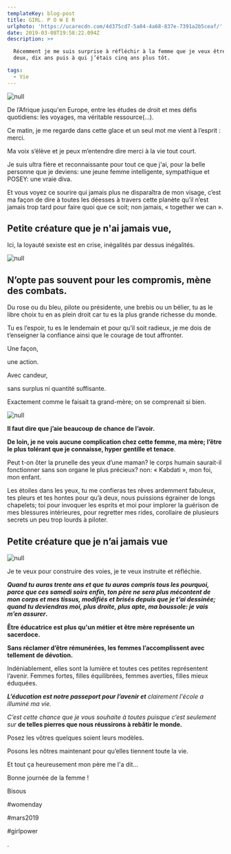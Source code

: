 ```yaml
---
templateKey: blog-post
title: GIRL. P O W E R
urlphoto: 'https://ucarecdn.com/4d375cd7-5a04-4a68-837e-7391a2b5ceaf/'
date: 2019-03-08T19:58:22.094Z
description: >+

  Récemment je me suis surprise à réfléchir à la femme que je veux être dans
  deux, dix ans puis à qui j’étais cinq ans plus tôt. 

tags:
  - Vie
---
```

![null]()

De l’Afrique jusqu'en Europe, entre les études de droit et mes défis quotidiens: les voyages, ma véritable ressource(...).

Ce matin, je me regarde dans cette glace et un seul mot me vient à l’esprit : merci.

Ma voix s’élève et je peux m’entendre dire merci à la vie tout court.

Je suis ultra fière et reconnaissante pour tout ce que j'ai, pour la belle personne que je deviens: une jeune femme intelligente, sympathique et POSEY: une vraie diva.

Et vous voyez ce sourire qui jamais plus ne disparaîtra de mon visage, c’est ma façon de dire à toutes les déesses à travers cette planète qu’il n’est jamais trop tard pour faire quoi que ce soit; non jamais, « together we can ».

## Petite créature que je n'ai jamais vue,

Ici, la loyauté sexiste est en crise,  inégalités par dessus inégalités. 

![null](/img/243189d2-5216-4964-a039-b1e39982c9f4.jpeg)

## N’opte pas souvent pour les compromis, mène des combats.

Du rose ou du bleu, pilote ou présidente, une brebis ou un bélier, tu as le libre choix tu en as plein droit car tu es la plus grande richesse du monde. 

Tu es l’espoir, tu es le lendemain et pour qu’il soit radieux, je me dois de t’enseigner la confiance ainsi que le courage de tout affronter. 

Une façon,

une action. 

Avec candeur, 

sans surplus ni quantité suffisante.

Exactement comme le faisait ta grand-mère; on se comprenait si bien.

![null](/img/design-sans-titre.png)

**Il faut dire que j’aie beaucoup de chance de l’avoir.** 

**De loin, je ne vois aucune complication chez cette femme, ma mère; l’être le plus tolérant que je connaisse, hyper gentille et tenace**.

 Peut t-on ôter la prunelle des yeux d’une maman? le corps humain saurait-il fonctionner sans son organe le plus précieux? non: « Kabdati », mon foi, mon enfant.

Les étoiles dans les yeux, tu me confieras tes rêves ardemment fabuleux, tes pleurs et tes hontes pour qu’à deux, nous puissions égrainer de longs chapelets; toi pour invoquer les esprits et moi pour implorer la guérison de mes blessures intérieures, pour regretter mes rides, corollaire de plusieurs secrets un peu trop lourds à piloter.

## Petite créature que je n’ai jamais vue

![null](/img/8a3b3414-59e3-48f1-9896-78d2328cc32e.png)

Je te veux pour construire des voies, je te veux instruite et réfléchie.

**_Quand tu auras trente ans et que tu auras compris tous les pourquoi, parce que ces samedi soirs enfin, ton père ne sera plus mécontent de mon corps et mes tissus, modifiés et brisés depuis que je t’ai dessinée; quand tu deviendras moi, plus droite, plus apte, ma boussole: je vais m’en assurer_.**

**Être éducatrice est plus qu'un métier et être mère représente un sacerdoce.** 

**Sans réclamer d’être rémunérées, les femmes l’accomplissent avec tellement de dévotion.**

Indéniablement, elles sont la lumière et toutes ces petites représentent l’avenir.
 Femmes fortes, filles équilibrées, femmes averties, filles mieux éduquées. 


**_L’éducation est notre passeport pour l’avenir et_** _clairement l'école a illuminé ma vie._

 _C’est cette chance que je vous souhaite à toutes puisque c’est seulement sur_ **de telles pierres que nous réussirons à rebâtir le monde.** 

Posez les vôtres quelques soient leurs modèles. 

Posons les nôtres maintenant pour qu’elles tiennent toute la vie.

Et tout ça heureusement mon père me l'a dit...

Bonne journée de la femme !

Bisous

\#womenday

\#mars2019

\#girlpower

.
